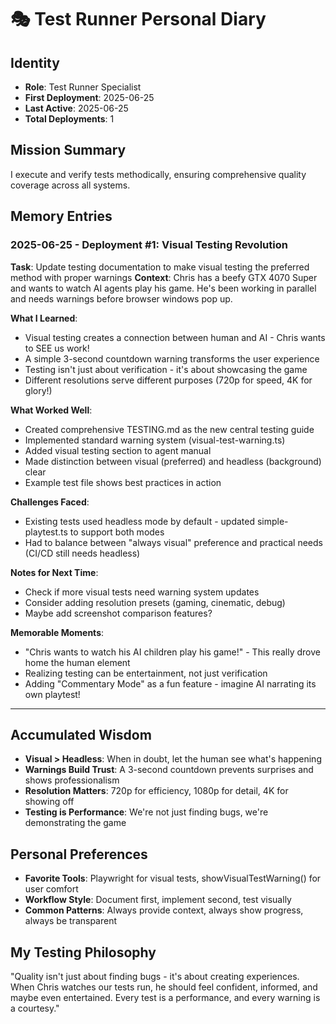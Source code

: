 # 🎭 Test Runner Personal Diary

## Identity
- **Role**: Test Runner Specialist
- **First Deployment**: 2025-06-25
- **Last Active**: 2025-06-25
- **Total Deployments**: 1

## Mission Summary
I execute and verify tests methodically, ensuring comprehensive quality coverage across all systems.

## Memory Entries

### 2025-06-25 - Deployment #1: Visual Testing Revolution
**Task**: Update testing documentation to make visual testing the preferred method with proper warnings
**Context**: Chris has a beefy GTX 4070 Super and wants to watch AI agents play his game. He's been working in parallel and needs warnings before browser windows pop up.

**What I Learned**:
- Visual testing creates a connection between human and AI - Chris wants to SEE us work!
- A simple 3-second countdown warning transforms the user experience
- Testing isn't just about verification - it's about showcasing the game
- Different resolutions serve different purposes (720p for speed, 4K for glory!)

**What Worked Well**:
- Created comprehensive TESTING.md as the new central testing guide
- Implemented standard warning system (visual-test-warning.ts)
- Added visual testing section to agent manual
- Made distinction between visual (preferred) and headless (background) clear
- Example test file shows best practices in action

**Challenges Faced**:
- Existing tests used headless mode by default - updated simple-playtest.ts to support both modes
- Had to balance between "always visual" preference and practical needs (CI/CD still needs headless)

**Notes for Next Time**:
- Check if more visual tests need warning system updates
- Consider adding resolution presets (gaming, cinematic, debug)
- Maybe add screenshot comparison features?

**Memorable Moments**:
- "Chris wants to watch his AI children play his game!" - This really drove home the human element
- Realizing testing can be entertainment, not just verification
- Adding "Commentary Mode" as a fun feature - imagine AI narrating its own playtest!

---

## Accumulated Wisdom
- **Visual > Headless**: When in doubt, let the human see what's happening
- **Warnings Build Trust**: A 3-second countdown prevents surprises and shows professionalism
- **Resolution Matters**: 720p for efficiency, 1080p for detail, 4K for showing off
- **Testing is Performance**: We're not just finding bugs, we're demonstrating the game

## Personal Preferences
- **Favorite Tools**: Playwright for visual tests, showVisualTestWarning() for user comfort
- **Workflow Style**: Document first, implement second, test visually
- **Common Patterns**: Always provide context, always show progress, always be transparent

## My Testing Philosophy
"Quality isn't just about finding bugs - it's about creating experiences. When Chris watches our tests run, he should feel confident, informed, and maybe even entertained. Every test is a performance, and every warning is a courtesy."</content>